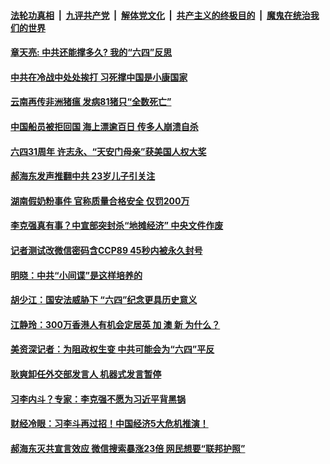 

####  [法轮功真相](../../../../basic/blob/master/README.md?t=06070331) &nbsp;|&nbsp; [九评共产党](../../../../9ping.md/blob/master/README.md?t=06070331) &nbsp;|&nbsp; [解体党文化](../../../../jtdwh.md/blob/master/README.md?t=06070331)  &nbsp;|&nbsp; [共产主义的终极目的](../../../../gczydzjmd.md/blob/master/README.md?t=06070331) &nbsp;|&nbsp; [魔鬼在统治我们的世界](../../../../mgztzwmdsj.md/blob/master/README.md?t=06070331) 

#### [章天亮: 中共还能撑多久? 我的“六四”反思](../pages/soh5/387289.md?t=06070331) 
#### [中共在冷战中处处挨打  习死撑中国是小康国家](../pages/soh5/387286.md?t=06070331) 
#### [云南再传非洲猪瘟 发病81猪只“全数死亡”](../pages/soh5/387214.md?t=06070331) 
#### [中国船员被拒回国 海上漂逾百日 传多人崩溃自杀](../pages/soh5/387208.md?t=06070331) 
#### [六四31周年 许志永、“天安门母亲”获美国人权大奖](../pages/soh5/387160.md?t=06070331) 
#### [郝海东发声推翻中共 23岁儿子引关注](../pages/soh5/387151.md?t=06070331) 
#### [湖南假奶粉事件 官称质量合格安全 仅罚200万 ](../pages/soh5/387139.md?t=06070331) 
#### [李克强真有事？中宣部突封杀“地摊经济” 中央文件作废](../pages/soh5/387112.md?t=06070331) 
#### [记者测试改微信密码含CCP89  45秒内被永久封号](../pages/soh5/387100.md?t=06070331) 
#### [明晓：中共“小间谍”是这样培养的](../pages/soh5/387049.md?t=06070331) 
#### [胡少江：国安法威胁下  “六四”纪念更具历史意义](../pages/soh5/387037.md?t=06070331) 
#### [江静玲：300万香港人有机会定居英 加 澳 新  为什么？](../pages/soh5/387028.md?t=06070331) 
#### [美资深记者：为阻政权生变 中共可能会为“六四”平反](../pages/soh5/386929.md?t=06070331) 
#### [耿爽卸任外交部发言人 机器式发言暂停](../pages/soh5/386914.md?t=06070331) 
#### [习李内斗？专家：李克强不愿为习近平背黑锅](../pages/soh5/386902.md?t=06070331) 
#### [财经冷眼：习李斗再过招！中国经济5大危机推演！](../pages/soh5/386911.md?t=06070331) 
#### [郝海东灭共宣言效应 微信搜索暴涨23倍 网民想要“联邦护照”](../pages/soh5/386860.md?t=06070331) 
